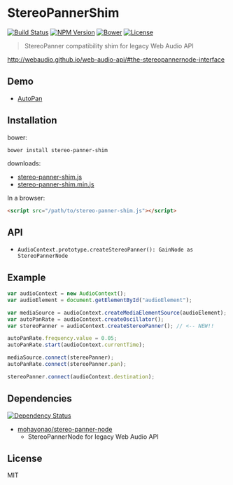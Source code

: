 # StereoPannerShim
[![Build Status](http://img.shields.io/travis/mohayonao/stereo-panner-shim.svg?style=flat-square)](https://travis-ci.org/mohayonao/stereo-panner-shim)
[![NPM Version](http://img.shields.io/npm/v/stereo-panner-shim.svg?style=flat-square)](https://www.npmjs.org/package/node-pico)
[![Bower](https://img.shields.io/bower/v/stereo-panner-shim.svg?style=flat-square)](https://github.com/mohayonao/stereo-panner-shim)
[![License](http://img.shields.io/badge/license-MIT-brightgreen.svg?style=flat-square)](http://mohayonao.mit-license.org/)

> StereoPanner compatibility shim for legacy Web Audio API

http://webaudio.github.io/web-audio-api/#the-stereopannernode-interface

## Demo

- [AutoPan](http://mohayonao.github.io/stereo-panner-shim/)

## Installation

bower:

```
bower install stereo-panner-shim
```

downloads:

- [stereo-panner-shim.js](https://raw.githubusercontent.com/mohayonao/stereo-panner-shim/master/build/stereo-panner-shim.js)
- [stereo-panner-shim.min.js](https://raw.githubusercontent.com/mohayonao/stereo-panner-shim/master/build/stereo-panner-shim.min.js)

In a browser:
```html
<script src="/path/to/stereo-panner-shim.js"></script>
```

## API
- `AudioContext.prototype.createStereoPanner(): GainNode as StereoPannerNode`

## Example

```javascript
var audioContext = new AudioContext();
var audioElement = document.getElementById("audioElement");

var mediaSource = audioContext.createMediaElementSource(audioElement);
var autoPanRate = audioContext.createOscillator();
var stereoPanner = audioContext.createStereoPanner(); // <-- NEW!!

autoPanRate.frequency.value = 0.05;
autoPanRate.start(audioContext.currentTime);

mediaSource.connect(stereoPanner);
autoPanRate.connect(stereoPanner.pan);

stereoPanner.connect(audioContext.destination);
```

## Dependencies
[![Dependency Status](http://img.shields.io/david/mohayonao/stereo-panner-shim.svg?style=flat-square)](https://david-dm.org/mohayonao/stereo-panner-shim)

- [mohayonao/stereo-panner-node](https://github.com/mohayonao/stereo-panner-node)
  - StereoPannerNode for legacy Web Audio API

## License
MIT
